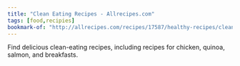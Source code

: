 ```yaml
---
title: "Clean Eating Recipes - Allrecipes.com"
tags: [food,recipies]
bookmark-of: "http://allrecipes.com/recipes/17587/healthy-recipes/clean-eating?amp%3BclickId=hub+nav+2&%3BlinkName=hub+nav+daughter&%3Bpage=2&%3BreferringContentType=recipe+hub&%3BreferringId=84&internalSource=hub+nav#2"
---
```

Find delicious clean-eating recipes, including recipes for chicken, quinoa, salmon, and breakfasts.